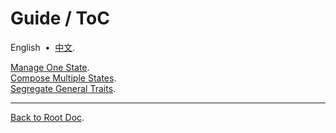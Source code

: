 # Guide / ToC

English &nbsp;•&nbsp; [中文](./README.zh-Hans.md).

[Manage One State](./57934f5.md).<br/>
[Compose Multiple States](./7f95611.md).<br/>
[Segregate General Traits](./eb8ec2b.md).

---

[Back to Root Doc](../../README.md).
